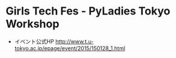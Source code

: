 # Girls Tech Fes - PyLadies Tokyo Workshop
* イベント公式HP
http://www.t.u-tokyo.ac.jp/epage/event/2015/150128_1.html
